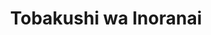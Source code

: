 --- 
title: "Tobakushi wa Inoranai"
publishdate: "2019-1-9T16:48:46+02:00"
src: "https://365manga.net/manga/tobakushi-wa-inoranai"
image: "https://data.365manga.net/images/thumbnails/32564-tobakushi-wa-inoranai.jpg"
description: " Lazarus 'Penny' Kind is a notorious gambler. Knowing very well the ins and outs of the bet, he tries his best to break even - after all, making a bunch of money in one gamble would bankrupt the casino and make him a prime target for criminals and thieves.
One night, while idly betting on the roulette wheel, Lazarus suddenly receives a large about of winnings.…"
---